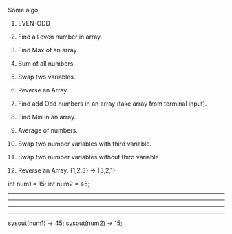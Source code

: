 Some algo
1. EVEN-ODD
2. Find all even number in array.
3. Find Max of an array.
4. Sum of all numbers.
5. Swap two variables.
6. Reverse an Array.

1. Find add Odd numbers in an array (take array from terminal input).
2. Find Min in an array.
3. Average of numbers.
4. Swap two number variables with third variable.
5. Swap two number variables without third variable.
6. Reverse an Array. {1,2,3} -> {3,2,1}

int num1 = 15;
int num2 = 45;

-----
----
-----
-----

sysout(num1) -> 45;
sysout(num2) -> 15;
